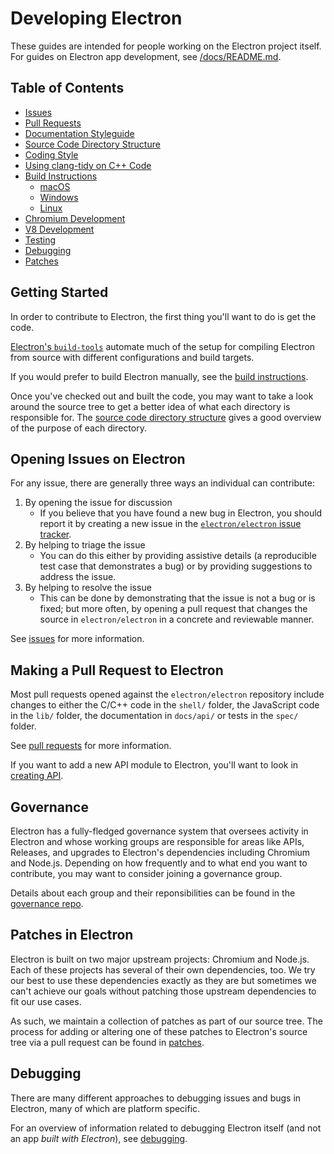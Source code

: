 # Developing Electron

These guides are intended for people working on the Electron project itself.
For guides on Electron app development, see
[/docs/README.md](../README.md#guides-and-tutorials).

## Table of Contents

* [Issues](issues.md)
* [Pull Requests](pull-requests.md)
* [Documentation Styleguide](coding-style.md#documentation)
* [Source Code Directory Structure](source-code-directory-structure.md)
* [Coding Style](coding-style.md)
* [Using clang-tidy on C++ Code](clang-tidy.md)
* [Build Instructions](build-instructions-gn.md)
  * [macOS](build-instructions-macos.md)
  * [Windows](build-instructions-windows.md)
  * [Linux](build-instructions-linux.md)
* [Chromium Development](chromium-development.md)
* [V8 Development](v8-development.md)
* [Testing](testing.md)
* [Debugging](debugging.md)
* [Patches](patches.md)

## Getting Started

In order to contribute to Electron, the first thing you'll want to do is get the code.

[Electron's `build-tools`](https://github.com/electron/build-tools) automate much of the setup for compiling Electron from source with different configurations and build targets.

If you would prefer to build Electron manually, see the [build instructions](build-instructions-gn.md).

Once you've checked out and built the code, you may want to take a look around the source tree to get a better idea
of what each directory is responsible for. The [source code directory structure](source-code-directory-structure.md) gives a good overview of the purpose of each directory.

## Opening Issues on Electron

For any issue, there are generally three ways an individual can contribute:

1. By opening the issue for discussion
    * If you believe that you have found a new bug in Electron, you should report it by creating a new issue in
    the [`electron/electron` issue tracker](https://github.com/electron/electron/issues).
2. By helping to triage the issue
    * You can do this either by providing assistive details (a reproducible test case that demonstrates a bug) or by providing suggestions to address the issue.
3. By helping to resolve the issue
    * This can be done by demonstrating that the issue is not a bug or is fixed;
      but more often, by opening a pull request that changes the source in `electron/electron`
      in a concrete and reviewable manner.

See [issues](issues.md) for more information.

## Making a Pull Request to Electron

Most pull requests opened against the `electron/electron` repository include
changes to either the C/C++ code in the `shell/` folder,
the JavaScript code in the `lib/` folder, the documentation in `docs/api/`
or tests in the `spec/` folder.

See [pull requests](pull-requests.md) for more information.

If you want to add a new API module to Electron, you'll want to look in [creating API](creating-api.md).

## Governance

Electron has a fully-fledged governance system that oversees activity in Electron and whose working groups are responsible for areas like APIs, Releases, and upgrades to Electron's dependencies including Chromium and Node.js. Depending on how frequently and to what end you want to contribute, you may want to consider joining a governance group.

Details about each group and their reponsibilities can be found in the [governance repo](https://github.com/electron/governance).

## Patches in Electron

Electron is built on two major upstream projects: Chromium and Node.js. Each of these projects has several of their own dependencies, too. We try our best to use these dependencies exactly as they are but sometimes we can't achieve our goals without patching those upstream dependencies to fit our use cases.

As such, we maintain a collection of patches as part of our source tree. The process for adding or altering one of these patches to Electron's source tree via a pull request can be found in [patches](patches.md).

## Debugging

There are many different approaches to debugging issues and bugs in Electron, many of which
are platform specific.

For an overview of information related to debugging Electron itself (and not an app _built with Electron_), see [debugging](debugging.md).

